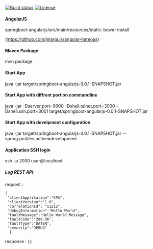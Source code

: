 
[![Build status][travis-image]][travis-url]
[![License][license-image]][license-url]

[travis-image]: https://img.shields.io/travis/marzelwidmer/springboot-angularjs.svg?style=flat-square
[travis-url]: https://travis-ci.org/marzelwidmer/springboot-angularjs
[license-image]: http://img.shields.io/:license-Apache2.0-blue.svg?style=flat-square
[license-url]: LICENSE


#### AngularJS 
 springboot-angularjs/src/main/resources/static: bower install
 
  (https://github.com/jmarquis/angular-hateoas)

#### Maven Package
mvn package

#### Start App
java -jar target/springboot-angularjs-0.0.1-SNAPSHOT.jar 

#### Start App with diffrent port on commandline
java -jar -Dserver.port=9000 -Dshell.telnet.port=3000 -Dshell.ssh.port=3001 target/springboot-angularjs-0.0.1-SNAPSHOT.jar  

#### Start App with develpment configuration
java -jar target/springboot-angularjs-0.0.1-SNAPSHOT.jar --spring.profiles.active=development

#### Application SSH login
ssh -p 2000 user@localhost


##### Log REST API
request :
```
{
 "clientApplikation":"SPA",
 "clientVersion":"1.0",
 "correlationId": "11212",
 "debugInformation":"Hello World",
 "faultMessage":"Hello World Message",
 "faultCode":"289-36",
 "faultType":"DATEN",
 "severity":"DEBUG"
  }
```
response :
```{}```
